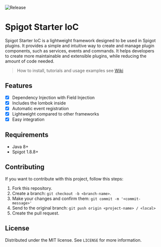 ![Release](https://jitpack.io/v/dev.pk7r/spigot-starter-ioc.svg)

# Spigot Starter IoC
Spigot Starter IoC is a lightweight framework designed to be used in Spigot plugins. 
It provides a simple and intuitive way to create and manage plugin components, such as services, events and commands. 
It helps developers to create more maintainable and extensible plugins, while reducing the amount of code needed.

> How to install, tutorials and usage examples see [Wiki](https://github.com/pk7r/spigot-starter-ioc/wiki)

## Features

- [x] Dependency Injection with Field Injection
- [x] Includes the lombok inside
- [x] Automatic event registration 
- [x] Lightweight compared to other frameworks
- [x] Easy integration

## Requirements

- Java 8+
- Spigot 1.8.8+

## Contributing

If you want to contribute with this project, follow this steps:

1. Fork this repository.
2. Create a branch: `git checkout -b <branch-name>`.
3. Make your changes and confirm them: `git commit -m '<commit-message>'`
4. Send to the original branch: `git push origin <project-name> / <local>`
5. Create the pull request.

## License

Distributed under the MIT license. See ``LICENSE`` for more information.
